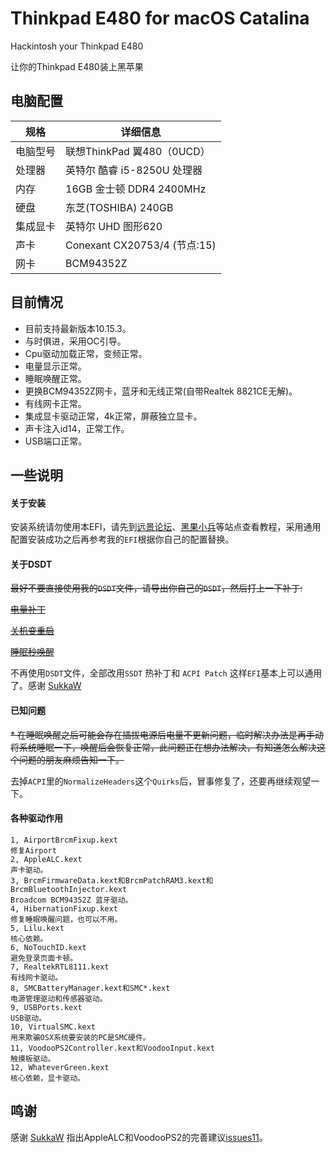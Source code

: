 # Thinkpad E480 for macOS Catalina

Hackintosh your Thinkpad E480

让你的Thinkpad E480装上黑苹果

## 电脑配置

| 规格     | 详细信息                              |
| -------- | ------------------------------------|
| 电脑型号 | 联想ThinkPad 翼480（0UCD）             |
| 处理器   | 英特尔 酷睿 i5-8250U 处理器             |
| 内存     | 16GB 金士顿 DDR4 2400MHz            |
| 硬盘     | 东芝(TOSHIBA) 240GB                  |
| 集成显卡 | 英特尔 UHD 图形620                     |
| 声卡     | Conexant CX20753/4 (节点:15)          |
| 网卡     | BCM94352Z                            |

## 目前情况

* 目前支持最新版本10.15.3。
* 与时俱进，采用OC引导。
* Cpu驱动加载正常，变频正常。
* 电量显示正常。
* 睡眠唤醒正常。
* 更换BCM94352Z网卡，蓝牙和无线正常(自带Realtek 8821CE无解)。
* 有线网卡正常。
* 集成显卡驱动正常，4k正常，屏蔽独立显卡。
* 声卡注入id14，正常工作。
* USB端口正常。

## 一些说明

#### 关于安装

安装系统请勿使用本EFI，请先到[远景论坛](http://bbs.pcbeta.com/forum-561-1.html)、[黑果小兵](https://blog.daliansky.net/)等站点查看教程，采用通用配置安装成功之后再参考我的`EFI`根据你自己的配置替换。

#### 关于DSDT

~~最好不要直接使用我的`DSDT`文件，请导出你自己的`DSDT`，然后打上一下补丁:~~

~~[电量补丁](https://github.com/RehabMan/Laptop-DSDT-Patch/blob/master/battery/battery_Lenovo-X230i.txt)~~

~~[关机变重启](https://github.com/RehabMan/Laptop-DSDT-Patch/blob/master/system/system_Shutdown_restart.txt)~~

~~[睡眠秒唤醒](https://github.com/RehabMan/Laptop-DSDT-Patch/blob/master/usb/usb_prw_0x6d_xhc.txt)~~

不再使用`DSDT`文件，全部改用`SSDT` 热补丁和 `ACPI Patch` 这样`EFI`基本上可以通用了。感谢 [SukkaW](https://github.com/SukkaW)



#### 已知问题

~~* 在睡眠唤醒之后可能会存在插拔电源后电量不更新问题，临时解决办法是再手动将系统睡眠一下，唤醒后会恢复正常，此问题正在想办法解决，有知道怎么解决这个问题的朋友麻烦告知一下。~~

去掉`ACPI`里的`NormalizeHeaders`这个`Quirks`后，冒事修复了，还要再继续观望一下。 

#### 各种驱动作用

```
1, AirportBrcmFixup.kext
修复Airport
2, AppleALC.kext
声卡驱动。
3, BrcmFirmwareData.kext和BrcmPatchRAM3.kext和BrcmBluetoothInjector.kext
Broadcom BCM94352Z 蓝牙驱动。
4, HibernationFixup.kext
修复睡眠唤醒问题，也可以不用。
5, Lilu.kext
核心依赖。
6, NoTouchID.kext
避免登录页面卡顿。
7, RealtekRTL8111.kext
有线网卡驱动。
8, SMCBatteryManager.kext和SMC*.kext
电源管理驱动和传感器驱动。
9, USBPorts.kext
USB驱动。
10, VirtualSMC.kext
用来欺骗OSX系统要安装的PC是SMC硬件。
11, VoodooPS2Controller.kext和VoodooInput.kext
触摸板驱动。
12, WhateverGreen.kext
核心依赖，显卡驱动。
```

## 鸣谢

感谢 [SukkaW](https://github.com/SukkaW) 指出AppleALC和VoodooPS2的完善建议[issues11](https://github.com/aliyoge/Hackintosh-ThinkPad-E480/issues/11)。

